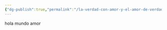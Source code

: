 ```yaml
---
{"dg-publish":true,"permalink":"/la-verdad-con-amor-y-el-amor-de-verdad-siempre/"}
---
```



hola mundo amor
